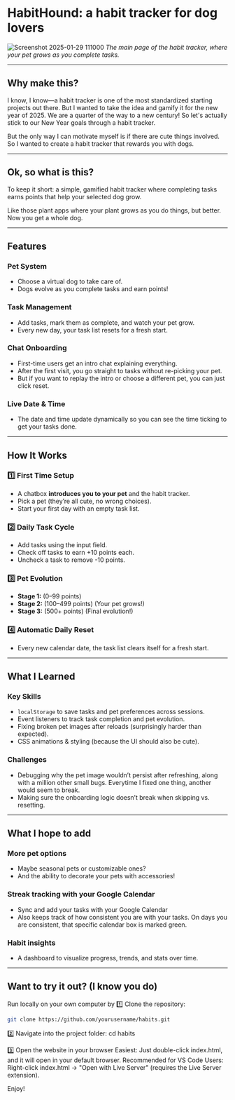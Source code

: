 # **HabitHound: a habit tracker for dog lovers**

![Screenshot 2025-01-29 111000](https://github.com/user-attachments/assets/5544cca4-e982-4f55-adc7-a2e33178008e)
*The main page of the habit tracker, where your pet grows as you complete tasks.*

---

## Why make this? 
I know, I know—a habit tracker is one of the most standardized starting projects out there. But I wanted to take the idea and gamify it for the new year of 2025. We are a quarter of the way to a new century! So let's actually stick to our New Year goals through a habit tracker.

But the only way I can motivate myself is if there are cute things involved. So I wanted to create a habit tracker that rewards you with dogs. 

---

## Ok, so what is this? 

To keep it short: a simple, gamified habit tracker where completing tasks earns points that help your selected dog grow.  

Like those plant apps where your plant grows as you do things, but better. Now you get a whole dog.

---

## Features  

### Pet System  
- Choose a virtual dog to take care of.  
- Dogs evolve as you complete tasks and earn points!  

### Task Management  
- Add tasks, mark them as complete, and watch your pet grow.  
- Every new day, your task list resets for a fresh start.  

### Chat Onboarding  
- First-time users get an intro chat explaining everything.  
- After the first visit, you go straight to tasks without re-picking your pet.  
- But if you want to replay the intro or choose a different pet, you can just click reset.  

### Live Date & Time  
- The date and time update dynamically so you can see the time ticking to get your tasks done.

---

## How It Works  

### 1️⃣ First Time Setup  
- A chatbox **introduces you to your pet** and the habit tracker.  
- Pick a pet (they’re all cute, no wrong choices).  
- Start your first day with an empty task list.  

### 2️⃣ Daily Task Cycle  
- Add tasks using the input field.  
- Check off tasks to earn +10 points each.  
- Uncheck a task to remove -10 points.  

### 3️⃣ Pet Evolution  
- **Stage 1:** (0–99 points)  
- **Stage 2:** (100–499 points) (Your pet grows!)  
- **Stage 3:** (500+ points) (Final evolution!)  

### 4️⃣ Automatic Daily Reset  
- Every new calendar date, the task list clears itself for a fresh start.  
---

## What I Learned  

### Key Skills  
- `localStorage` to save tasks and pet preferences across sessions.  
- Event listeners to track task completion and pet evolution.  
- Fixing broken pet images after reloads (surprisingly harder than expected).  
- CSS animations & styling (because the UI should also be cute).  

### Challenges  
- Debugging why the pet image wouldn’t persist after refreshing, along with a million other small bugs. Everytime I fixed one thing, another would seem to break.  
- Making sure the onboarding logic doesn’t break when skipping vs. resetting.
---

## What I hope to add

### More pet options 
- Maybe seasonal pets or customizable ones?
- And the ability to decorate your pets with accessories!
   
### Streak tracking with your Google Calendar 
- Sync and add your tasks with your Google Calendar
- Also keeps track of how consistent you are with your tasks. On days you are consistent, that specific calendar box is marked green. 

### Habit insights 
- A dashboard to visualize progress, trends, and stats over time.

---

## Want to try it out? (I know you do)

Run locally on your own computer by 
1️⃣ Clone the repository:  
```bash
git clone https://github.com/yourusername/habits.git
```
2️⃣ Navigate into the project folder:
cd habits

3️⃣ Open the website in your browser
Easiest: Just double-click index.html, and it will open in your default browser.
Recommended for VS Code Users: Right-click index.html → "Open with Live Server" (requires the Live Server extension).

Enjoy!
